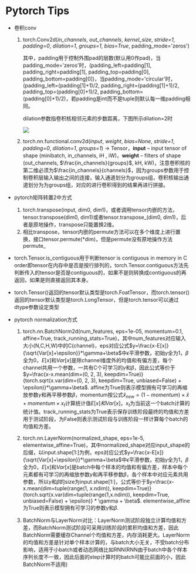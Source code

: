 # Pytorch Tips

* 卷积conv
  1. torch.Conv2d(*in_channels*, *out_channels*, *kernel_size*, *stride=1*, *padding=0*, *dilation=1*, *groups=1*, *bias=True*, padding_mode='zeros')
  
     其中，padding用于控制外围pad的层数(默认用0作pad)，当padding_mode='zeros'时，(padding_left=padding[1], padding_right=padding[1], padding_top=padding[0], padding_bottom=padding[0])，当padding_mode='circular'时，(padding_left=(padding[1]+1)/2, padding_right=(padding[1]+1)/2, padding_top=(padding[0]+1)/2, padding_bottom=(padding[0]+1)/2)，若padding是int而不是tuple则默认每一维padding相同。
  
     dilation参数指卷积核相邻元素的步数距离，下图所示dilation=2时
  
     <img src="https://raw.githubusercontent.com/tracy-talent/pytorch-tutorials/master/images/dilation.png?token=ADSCPHALO3BOYFIQXBOBCC26N573O" align="center">
     
  2. torch.nn.functional.conv2d(*input*, *weight*, *bias=None*, *stride=1*, *padding=0*, *dilation=1*, *groups=1*) → Tensor，**input** – input tensor of shape (minibatch, in\_channels, iH , iW)，**weight** – filters of shape (out_channels, $\frac{in_channels}{groups}$, kH, kW)，注意卷积核的第二维必须为$\frac{in_channels}{channels}$，因为groups参数用于控制卷积层输入输出之间的连接，输入通道划分为groups组，卷积核输出通道划分为为groups组，对应的进行卷积得到的结果再进行拼接。
  
* pytorch矩阵转置2中方式

  1. torch.transpose(input, dim0, dim1)，或者调用tensor内嵌的方法，tensor.transpose(dim0, dim1)或者tensor.transpose_(dim0, dim1)，后者是原地操作，transpose只能置换2维。
  2. 相比transpose，tensor内嵌的permute方法可以在多个维度上进行置换，接口tensor.permute(*dim)，但是permute没有原地操作方法permute_
  
* torch.Tensor.is_contiguous用于判断tensor is contiguous in memory in C order即tensor在内存中是否是按行排列的，torch.Tensor.contiguous方法先判断传入的tensor是否是contiguous的，如果不是则转换成contiguous的再返回，如果是则直接返回其本身。

* torch.Tensor()返回的tensor默认类型是torch.FoatTensor，而torch.tensor()返回的tensor默认类型是torch.LongTensor，但是torch.tensor可以通过dtype参数设定类型

* pytorch normalization方式

  1. torch.nn.BatchNorm2d(num_features, eps=1e-05, momentum=0.1, affine=True, track_running_stats=True)，其中num_features对应输入大小(N,C,H,W)中的C(channel)，eps对应公式$y=\frac{x-E[x]}{\sqrt{Var[x]+\epsilon}}*\gamma+\beta$中$\epsilon$平滑参数，初始$\gamma$全为1，$\beta$全为0，$E[x]$和$Var[x]$是除channel维度外的均值和有偏方差，每个channel共用一个参数，一共有C个可学习的$\gamma$和$\beta$，因此公式等价于$y=\frac{x-x.mean(dim=(0, 2, 3), keepdim=True)}{torch.sqrt(x.var(dim=(0, 2, 3), keepdim=True, unbiased=False) + \epsilon)}*\gamma+\beta$. affine为True则表示模型拥有可学习的再缩放参数$\gamma$和再平移参数$\beta$，momentum按公式$\hat{x}_{new}=(1-momentum)\times\hat{x}+momentum\times{x_t}$计算统计值$E[x]和Var[x]$，$x_t$为当前这一个batch计算的统计值。track_running_stats为True表示保存训练阶段最终的均值和方差用于测试阶段，为False则表示测试阶段与训练阶段一样计算每个batch的均值和方差。

  2. torch.nn.LayerNorm(normalized_shape, eps=1e-5, elementwise_affine=True)，其中normalized_shape对应input_shape的后缀，以input.shape[1:]为例，eps对应公式$y=\frac{x-E[x]}{\sqrt{Var[x]+\epsilon}}*\gamma+\beta$中$\epsilon$平滑参数，初始$\gamma$全为1，$\beta$全为0，$E[x]$和$Var[x]$是batch中每个样本的均值和有偏方差，样本中每个元素都有可学习的再缩放参数$\gamma$和再平移参数$\beta$，各个样本中对应元素共用参数，所以$\gamma$和$\beta$的size为input.shape[1:]，公式等价于$y=\frac{x-x.mean(dim=tuple(range(1, x.ndim)), keepdim=True)}{torch.sqrt(x.var(dim=tuple(range(1,x.ndim)), keepdim=True, unbiased=False) + \epsilon)} * \gamma + \beta$. elementwise_affine为True则表示模型拥有可学习的参数$\gamma$和$\beta$.
  3. BatchNorm与LayerNorm对比：LayerNorm测试阶段独立计算均值和方差，而BatchNorm测试阶段可采用训练阶段的累积均值和方差，因此BatchNorm需要缓存Channel个均值和方差，内存消耗更大。LayerNorm的均值和方差是针对单个样本计算的，与batch大小无关，不受batch分布影响，适用于小batch或者动态网络比如RNN(RNN由于batch中各个样本序列长度不一致，因此后面的step计算时的batch可能比前面的小，因此BatchNorm不适用)